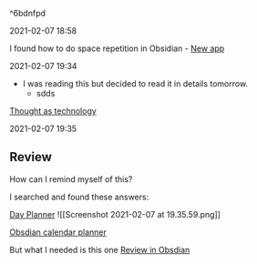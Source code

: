  ^6bdnfpd

2021-02-07 18:58

I found how to do space repetition in Obsidian - [New app](https://forum.obsidian.md/t/video-obsidian-flashcards-and-spaced-repetition/3119)

2021-02-07 19:34

- I was reading this but decided to read it in details tomorrow. 
	- sdds

[Thought as technology](http://cognitivemedium.com/tat/index.html)

2021-02-07 19:35

## Review

How can I remind myself of this?  

I searched and found these answers:

[Day Planner](https://github.com/lynchjames/obsidian-day-planner)
![[Screenshot 2021-02-07 at 19.35.59.png]]

[Obsdian calendar planner](https://github.com/liamcain/obsidian-calendar-plugin/)

But what I needed is this one 
[Review in Obsdian](https://github.com/ryanjamurphy/review-obsidian)
